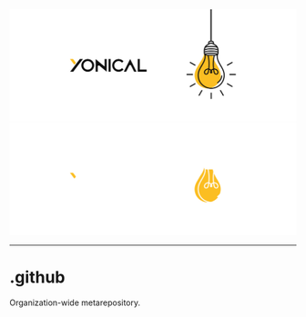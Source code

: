 <!-- trunk-ignore(markdownlint/MD041) -->
<div align="center">
  <img src="/assets/images/gh-profile.png#gh-light-mode-only">
  <img src="/assets/images/gh-profile-dark.png#gh-dark-mode-only">
</div>

---

# .github

Organization-wide metarepository.
